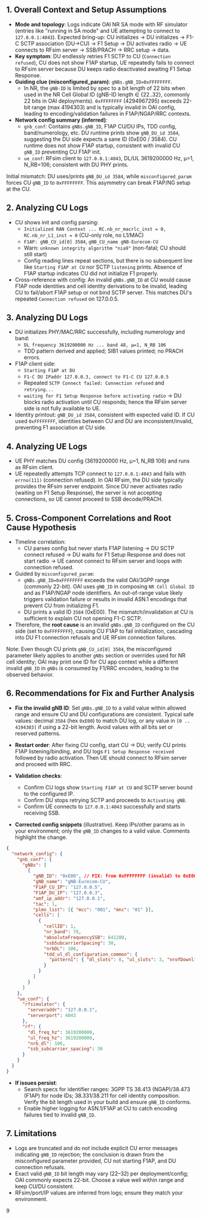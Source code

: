 ## 1. Overall Context and Setup Assumptions

- **Mode and topology**: Logs indicate OAI NR SA mode with RF simulator (entries like "running in SA mode" and UE attempting to connect to `127.0.0.1:4043`). Expected bring-up: CU initializes → DU initializes → F1-C SCTP association (DU→CU) → F1 Setup → DU activates radio → UE connects to RFsim server → SSB/PRACH → RRC setup → data.
- **Key symptom**: DU endlessly retries F1 SCTP to CU (`Connection refused`), CU does not show F1AP startup, UE repeatedly fails to connect to RFsim server because DU keeps radio deactivated awaiting F1 Setup Response.
- **Guiding clue (misconfigured_param)**: `gNBs.gNB_ID=0xFFFFFFFF`.
  - In NR, the `gNB-ID` is limited by spec to a bit length of 22 bits when used in the NR Cell Global ID (gNB-ID length ∈ {22..32}, commonly 22 bits in OAI deployments). `0xFFFFFFFF` (4294967295) exceeds 22-bit range (max 4194303) and is typically invalid in OAI config, leading to encoding/validation failures in F1AP/NGAP/RRC contexts.
- **Network config summary (inferred)**:
  - `gnb_conf`: Contains `gNBs.gNB_ID`, F1AP CU/DU IPs, TDD config, band/numerology, etc. DU runtime prints show `gNB_DU_id 3584`, suggesting the DU side expects a sane ID (0xE00 / 3584). CU runtime does not show F1AP startup, consistent with invalid CU `gNB_ID` preventing CU F1AP init.
  - `ue_conf`: RFsim client to `127.0.0.1:4043`, DL/UL 3619200000 Hz, µ=1, N_RB=106; consistent with DU PHY prints.

Initial mismatch: DU uses/prints `gNB_DU_id 3584`, while `misconfigured_param` forces CU `gNB_ID` to `0xFFFFFFFF`. This asymmetry can break F1AP/NG setup at the CU.

## 2. Analyzing CU Logs

- CU shows init and config parsing:
  - `Initialized RAN Context ... RC.nb_nr_macrlc_inst = 0, RC.nb_nr_L1_inst = 0` (CU-only role, no L1/MAC)
  - `F1AP: gNB_CU_id[0] 3584`, `gNB_CU_name gNB-Eurecom-CU`
  - Warn: `unknown integrity algorithm "nia9"` (non-fatal; CU should still start)
  - Config reading lines repeat sections, but there is no subsequent line like `Starting F1AP at CU` nor SCTP `listening` prints. Absence of F1AP startup indicates CU did not initialize F1 properly.
- Cross-reference with config: An invalid `gNBs.gNB_ID` at CU would cause F1AP node identities and cell identity derivations to be invalid, leading CU to fail/abort F1AP setup or not bind SCTP server. This matches DU's repeated `Connection refused` on 127.0.0.5.

## 3. Analyzing DU Logs

- DU initializes PHY/MAC/RRC successfully, including numerology and band:
  - `DL frequency 3619200000 Hz ... band 48, µ=1, N_RB 106`
  - TDD pattern derived and applied; SIB1 values printed; no PRACH errors.
- F1AP client side:
  - `Starting F1AP at DU`
  - `F1-C DU IPaddr 127.0.0.3, connect to F1-C CU 127.0.0.5`
  - Repeated `SCTP Connect failed: Connection refused` and `retrying...`
  - `waiting for F1 Setup Response before activating radio` → DU blocks radio activation until CU responds; hence the RFsim server side is not fully available to UE.
- Identity printout: `gNB_DU_id 3584`, consistent with expected valid ID. If CU used `0xFFFFFFFF`, identities between CU and DU are inconsistent/invalid, preventing F1 association at CU side.

## 4. Analyzing UE Logs

- UE PHY matches DU config (3619200000 Hz, µ=1, N_RB 106) and runs as RFsim client.
- UE repeatedly attempts TCP connect to `127.0.0.1:4043` and fails with `errno(111)` (connection refused). In OAI RFsim, the DU side typically provides the RFsim server endpoint. Since DU never activates radio (waiting on F1 Setup Response), the server is not accepting connections, so UE cannot proceed to SSB decode/PRACH.

## 5. Cross-Component Correlations and Root Cause Hypothesis

- Timeline correlation:
  - CU parses config but never starts F1AP listening → DU SCTP connect refused → DU waits for F1 Setup Response and does not start radio → UE cannot connect to RFsim server and loops with connection refused.
- Guided by `misconfigured_param`:
  - `gNBs.gNB_ID=0xFFFFFFFF` exceeds the valid OAI/3GPP range (commonly 22-bit). OAI uses `gNB_ID` in composing `NR Cell Global ID` and as F1AP/NGAP node identifiers. An out-of-range value likely triggers validation failure or results in invalid ASN.1 encodings that prevent CU from initializing F1.
  - DU prints a valid ID `3584` (0xE00). The mismatch/invalidation at CU is sufficient to explain CU not opening F1-C SCTP.
- Therefore, the **root cause** is an invalid `gNBs.gNB_ID` configured on the CU side (set to `0xFFFFFFFF`), causing CU F1AP to fail initialization, cascading into DU F1 connection refusals and UE RFsim connection failures.

Note: Even though CU prints `gNB_CU_id[0] 3584`, the misconfigured parameter likely applies to another `gNBs` section or overrides used for NR cell identity; OAI may print one ID for CU app context while a different invalid `gNB_ID` in `gNBs` is consumed by F1/RRC encoders, leading to the observed behavior.

## 6. Recommendations for Fix and Further Analysis

- **Fix the invalid gNB ID**: Set `gNBs.gNB_ID` to a valid value within allowed range and ensure CU and DU configurations are consistent. Typical safe values: decimal `3584` (hex `0xE00`) to match DU log, or any value in `[0 .. 4194303]` if using a 22-bit length. Avoid values with all bits set or reserved patterns.
- **Restart order**: After fixing CU config, start CU → DU; verify CU prints F1AP listening/binding, and DU logs `F1 Setup Response received` followed by radio activation. Then UE should connect to RFsim server and proceed with RRC.
- **Validation checks**:
  - Confirm CU logs show `Starting F1AP at CU` and SCTP server bound to the configured IP.
  - Confirm DU stops retrying SCTP and proceeds to `Activating gNB`.
  - Confirm UE connects to `127.0.0.1:4043` successfully and starts receiving SSB.

- **Corrected config snippets** (illustrative). Keep IPs/other params as in your environment; only the `gNB_ID` changes to a valid value. Comments highlight the change.

```json
{
  "network_config": {
    "gnb_conf": {
      "gNBs": [
        {
          "gNB_ID": "0xE00", // FIX: from 0xFFFFFFFF (invalid) to 0xE00 (3584, valid range)
          "gNB_name": "gNB-Eurecom-CU",
          "F1AP_CU_IP": "127.0.0.5",
          "F1AP_DU_IP": "127.0.0.3",
          "amf_ip_addr": "127.0.0.1",
          "tac": 1,
          "plmn_list": [{ "mcc": "001", "mnc": "01" }],
          "cells": [
            {
              "cellID": 1,
              "nr_band": 78,
              "absoluteFrequencySSB": 641280,
              "ssbSubcarrierSpacing": 30,
              "nrbDL": 106,
              "tdd_ul_dl_configuration_common": {
                "pattern1": { "dl_slots": 8, "ul_slots": 3, "nrofDownlinkSymbols": 6, "nrofUplinkSymbols": 4 }
              }
            }
          ]
        }
      ]
    },
    "ue_conf": {
      "rfsimulator": {
        "serveraddr": "127.0.0.1",
        "serverport": 4043
      },
      "rf": {
        "dl_freq_hz": 3619200000,
        "ul_freq_hz": 3619200000,
        "nrb_dl": 106,
        "ssb_subcarrier_spacing": 30
      }
    }
  }
}
```

- **If issues persist**:
  - Search specs for identifier ranges: 3GPP TS 38.413 (NGAP)/38.473 (F1AP) for node IDs; 38.331/38.211 for cell identity composition. Verify the bit length used in your build and ensure `gNB_ID` conforms.
  - Enable higher logging for ASN.1/F1AP at CU to catch encoding failures tied to invalid `gNB_ID`.

## 7. Limitations

- Logs are truncated and do not include explicit CU error messages indicating `gNB_ID` rejection; the conclusion is drawn from the misconfigured parameter provided, CU not starting F1AP, and DU connection refusals.
- Exact valid `gNB_ID` bit length may vary (22–32) per deployment/config; OAI commonly expects 22-bit. Choose a value well within range and keep CU/DU consistent.
- RFsim/port/IP values are inferred from logs; ensure they match your environment.

9